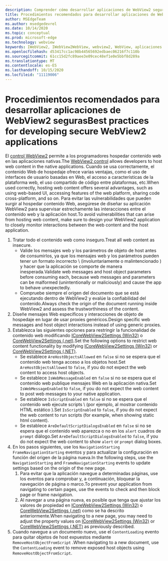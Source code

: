 ```yaml
---
description: Comprender cómo desarrollar aplicaciones de WebView2 seguras
title: Procedimientos recomendados para desarrollar aplicaciones de WebView2 seguras
author: MSEdgeTeam
ms.author: msedgedevrel
ms.date: 10/14/2020
ms.topic: conceptual
ms.prod: microsoft-edge
ms.technology: webview
keywords: IWebView2, IWebView2WebView, webview2, WebView, aplicaciones Win32, Win32, Edge, ICoreWebView2, ICoreWebView2Host, control de explorador, HTML Edge, seguridad
ms.openlocfilehash: d53417cc1ac98b44565692edbaec06216f7c110b
ms.sourcegitcommit: 61cc15d2fc89aee3e09cec48ef1e0e5bbf8d289a
ms.translationtype: MT
ms.contentlocale: es-ES
ms.lasthandoff: 10/15/2020
ms.locfileid: "11119006"
---
```

# <span data-ttu-id="a14a4-104">Procedimientos recomendados para desarrollar aplicaciones de WebView2 seguras</span><span class="sxs-lookup"><span data-stu-id="a14a4-104">Best practices for developing secure WebView2 applications</span></span>  

<span data-ttu-id="a14a4-105">El [control WebView2][Webview2Main] permite a los programadores hospedar contenido web en las aplicaciones nativas.</span><span class="sxs-lookup"><span data-stu-id="a14a4-105">The [WebView2 control][Webview2Main] allows developers to host web content in the native applications.</span></span> <span data-ttu-id="a14a4-106">Cuando se usa correctamente, el contenido Web de hospedaje ofrece varias ventajas, como el uso de interfaces de usuario basadas en Web, el acceso a características de la plataforma web, el uso compartido de código entre plataformas, etc.</span><span class="sxs-lookup"><span data-stu-id="a14a4-106">When used correctly, hosting web content offers several advantages, such as using web-based UI, accessing features of the web platform, sharing code cross-platform, and so on.</span></span>  <span data-ttu-id="a14a4-107">Para evitar las vulnerabilidades que pueden surgir al hospedar contenido Web, asegúrese de diseñar su aplicación WebView2 para supervisar estrechamente las interacciones entre el contenido web y la aplicación host.</span><span class="sxs-lookup"><span data-stu-id="a14a4-107">To avoid vulnerabilities that can arise from hosting web content, make sure to design your WebView2 application to closely monitor interactions between the web content and the host application.</span></span>  

1.  <span data-ttu-id="a14a4-108">Tratar todo el contenido web como inseguro.</span><span class="sxs-lookup"><span data-stu-id="a14a4-108">Treat all web content as insecure.</span></span>  
    *   <span data-ttu-id="a14a4-109">Valide los mensajes web y los parámetros de objeto de host antes de consumirlos, ya que los mensajes web y los parámetros pueden tener un formato incorrecto \ (involuntariamente o malintencionado \) y hacer que la aplicación se comporte de manera inesperada.</span><span class="sxs-lookup"><span data-stu-id="a14a4-109">Validate web messages and host object parameters before consuming each, because web messages and parameters can be malformed \(unintentionally or maliciously\) and cause the app to behave unexpectedly.</span></span>
    *   <span data-ttu-id="a14a4-110">Compruebe siempre el origen del documento que se está ejecutando dentro de WebView2 y evalúe la confiabilidad del contenido.</span><span class="sxs-lookup"><span data-stu-id="a14a4-110">Always check the origin of the document running inside WebView2 and assess the trustworthiness of the content.</span></span>  
1.  <span data-ttu-id="a14a4-111">Diseñe mensajes Web específicos y interacciones de objeto de hospedaje en lugar de usar proxies genéricos.</span><span class="sxs-lookup"><span data-stu-id="a14a4-111">Design specific web messages and host object interactions instead of using generic proxies.</span></span>  
1.  <span data-ttu-id="a14a4-112">Establezca las siguientes opciones para restringir la funcionalidad de contenido web modificando [ICoreWebView2Settings (Win32)][Webview2ReferenceWin32Icorewebview2settings] o [CoreWebView2Settings (.net)][Webview2ReferenceDotnetMicrosoftWebWebview2CoreCorewebview2settings].</span><span class="sxs-lookup"><span data-stu-id="a14a4-112">Set the following options to restrict web content functionality by modifying [ICoreWebView2Settings (Win32)][Webview2ReferenceWin32Icorewebview2settings] or [CoreWebView2Settings (.NET)][Webview2ReferenceDotnetMicrosoftWebWebview2CoreCorewebview2settings].</span></span>  
    *   <span data-ttu-id="a14a4-113">Se establece `AreHostObjectsAllowed` en `false` si no se espera que el contenido web tenga acceso a los objetos host.</span><span class="sxs-lookup"><span data-stu-id="a14a4-113">Set `AreHostObjectsAllowed` to `false`, if you do not expect the web content to access host objects.</span></span>  
    *   <span data-ttu-id="a14a4-114">Se establece `IsWebMessageEnabled` en `false` si no se espera que el contenido web publique mensajes Web en la aplicación nativa.</span><span class="sxs-lookup"><span data-stu-id="a14a4-114">Set `IsWebMessageEnabled` to `false`, if you do not expect the web content to post web messages to your native application.</span></span>  
    *   <span data-ttu-id="a14a4-115">Se establece `IsScriptEnabled` en `false` si no se espera que el contenido web ejecute scripts \ (por ejemplo, al mostrar contenido HTML estático \).</span><span class="sxs-lookup"><span data-stu-id="a14a4-115">Set `IsScriptEnabled` to `false`, if you do not expect the web content to run scripts \(for example, when showing static html content\).</span></span>  
    *   <span data-ttu-id="a14a4-116">Se establece `AreDefaultScriptDialogsEnabled` en `false` si no se espera que el contenido web aparezca o no en los `alert` cuadros de `prompt` diálogo.</span><span class="sxs-lookup"><span data-stu-id="a14a4-116">Set `AreDefaultScriptDialogsEnabled` to `false`, if you do not expect the web content to show `alert` or `prompt` dialog boxes.</span></span>  
1.  <span data-ttu-id="a14a4-117">En los pasos siguientes, use los `NavigationStarting` `FrameNavigationStarting` eventos y para actualizar la configuración en función del origen de la página nueva.</span><span class="sxs-lookup"><span data-stu-id="a14a4-117">In the following steps, use the `NavigationStarting` and `FrameNavigationStarting` events to update settings based on the origin of the new page.</span></span>  
    1.  <span data-ttu-id="a14a4-118">Para evitar que la aplicación navegue a determinadas páginas, use los eventos para comprobar y, a continuación, bloquear la navegación de página o marco.</span><span class="sxs-lookup"><span data-stu-id="a14a4-118">To prevent your application from navigating to certain pages, use the events to check and then block page or frame navigation.</span></span>  
    1.  <span data-ttu-id="a14a4-119">Al navegar a una página nueva, es posible que tenga que ajustar los valores de propiedad en [ICoreWebView2Settings (Win32)][Webview2ReferenceWin32Icorewebview2settings] o [CoreWebView2Settings (.net)][Webview2ReferenceDotnetMicrosoftWebWebview2CoreCorewebview2settings] como se ha descrito anteriormente.</span><span class="sxs-lookup"><span data-stu-id="a14a4-119">When navigating to a new page, you may need to adjust the property values on [ICoreWebView2Settings (Win32)][Webview2ReferenceWin32Icorewebview2settings] or [CoreWebView2Settings (.NET)][Webview2ReferenceDotnetMicrosoftWebWebview2CoreCorewebview2settings] as previously described.</span></span>  
1.  <span data-ttu-id="a14a4-120">Cuando navegue a un documento nuevo, use el `ContentLoading` evento para quitar objetos de host expuestos mediante `RemoveHostObjectFromScript` .</span><span class="sxs-lookup"><span data-stu-id="a14a4-120">When navigating to a new document, use the `ContentLoading` event to remove exposed host objects using `RemoveHostObjectFromScript`.</span></span>  

<!--## Security

Always check the Source property of the WebView before using `ExecuteScript`, `PostWebMessageAsJson`, `PostWebMessageAsString`, or any other method to send information into the WebView. The WebView may have navigated to another page via the end user interacting with the page or script in the page causing navigation. Similarly, be very careful with `AddScriptToExecuteOnDocumentCreated`. All future `navigations` run the same script and if it provides access to information intended only for a certain origin, any HTML document may have access.

When examining the result of an `ExecuteScript` method call, a `WebMessageReceived` event, always check the Source of the sender, or any other mechanism of receiving information from an HTML document in a WebView validate the URI of the HTML document is what you expect.

When constructing a message to send into a WebView, prefer using `PostWebMessageAsJson` and construct the JSON string parameter using a JSON library. This avoids any potential accidents of encoding information into a JSON string or script and ensure no attacker controlled input can modify the rest of the JSON message or run arbitrary script. -->  

<!-- links -->  

[Webview2Main]: ../index.md "Introducción a Microsoft Edge WebView2 (versión preliminar) | Microsoft docs"  

[Webview2ReferenceWin32Icorewebview2settings]: /microsoft-edge/webview2/reference/win32/icorewebview2settings "interfaz ICoreWebView2Settings | Microsoft docs"  

[Webview2ReferenceDotnetMicrosoftWebWebview2CoreCorewebview2settings]: /dotnet/api/microsoft.web.webview2.core.corewebview2settings "Clase CoreWebView2Settings (Microsoft. Web. WebView2. Core) | Microsoft docs"  
